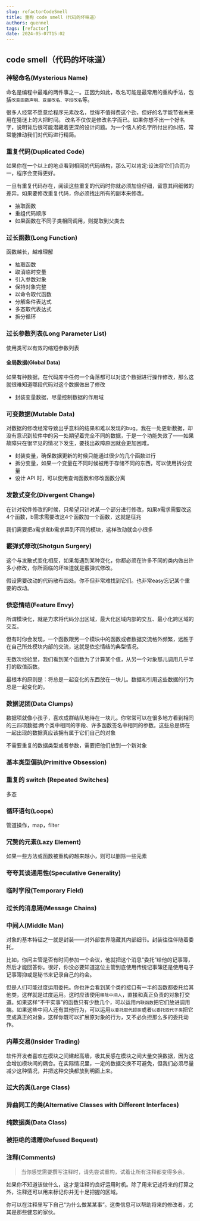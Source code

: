 ```yaml
---
slug: refactorCodeSmell
title: 重构 code smell（代码的坏味道）
authors: quennel
tags: [refactor]
date: 2024-05-07T15:02
---
```


## code smell（代码的坏味道）
### 神秘命名(Mysterious Name)
命名是编程中最难的两件事之一。正因为如此，改名可能是最常用的重构手法，包括`改变函数声明、变量改名、字段改名`等。

很多人经常不愿意给程序元素改名，觉得不值得费这个劲，但好的名字能节省未来用在猜谜上的大把时间。 改名不仅仅是修改名字而已。如果你想不出一个好名字，说明背后很可能潜藏着更深的设计问题。为一个恼人的名字所付出的纠结，常常能推动我们对代码进行精简。

### 重复代码(Duplicated Code)
如果你在一个以上的地点看到相同的代码结构，那么可以肯定:设法将它们合而为 一，程序会变得更好。

一旦有重复代码存在，阅读这些重复的代码时你就必须加倍仔细，留意其间细微的差异。如果要修改重复代码，你必须找出所有的副本来修改。
- 抽取函数
- 重组代码顺序
- 如果函数在不同子类相同调用，则提取到父类去
### 过长函数(Long Function)

函数越长，越难理解

- 抽取函数
- 取消临时变量
- 引入参数对象
- 保持对象完整
- 以命令取代函数
- 分解条件表达式
- 多态取代表达式
- 拆分循环

### 过长参数列表(Long Parameter List)
使用类可以有效的缩短参数列表
#### 全局数据(Global Data)
如果有种数据，在代码库中任何一个角落都可以对这个数据进行操作修改，那么这就很难知道哪段代码对这个数据做出了修改
- 封装变量数据，尽量控制数据的作用域

### 可变数据(Mutable Data)
对数据的修改经常导致出乎意料的结果和难以发现的bug。我在一处更新数据，却没有意识到软件中的另一处期望着完全不同的数据，于是一个功能失效了——如果故障只在很罕见的情况下发生，要找出故障原因就会更加困难。
- 封装变量，确保数据更新的时候只能通过很少的几个函数进行
- 拆分变量，如果一个变量在不同时候被用于存储不同的东西，可以使用拆分变量
- 设计 API 时，可以使用查询函数和修改函数分离

### 发散式变化(Divergent Change)
在针对软件修改的时候，只希望只针对某一个部分进行修改，如果a需求需要改这4个函数，b需求需要改这4个函数加一个函数，这就是征兆

我们需要把a需求和b需求弄到不同的模块，这样改动就会小很多

### 霰弹式修改(Shotgun Surgery)
这个与发散式变化相反，如果每遇到某种变化，你都必须在许多不同的类内做出许多小修改，你所面临的坏味道就是霰弹式修改。

假设需要改动的代码散布四处。你不但非常难找到它们。也非常easy忘记某个重要的改动。

### 依恋情结(Feature Envy)
所谓模块化，就是力求将代码分出区域，最大化区域内部的交互、最小化跨区域的交互。

但有时你会发现，一个函数跟另一个模块中的函数或者数据交流格外频繁，远胜于在自己所处模块内部的交流，这就是依恋情结的典型情况。

无数次经验里，我们看到某个函数为了计算某个值，从另一个对象那儿调用几乎半打的取值函数。

最根本的原则是：将总是一起变化的东西放在一块儿。数据和引用这些数据的行为总是一起变化的。

### 数据泥团(Data Clumps)
数据项就像小孩子，喜欢成群结队地待在一块儿。你常常可以在很多地方看到相同的三四项数据:两个类中相同的字段、许多函数签名中相同的参数。这些总是绑在一起出现的数据真应该拥有属于它们自己的对象

不需要重复的数据类型或者参数，需要把他们放到一个新对象
### 基本类型偏执(Primitive Obsession)
### 重复的 switch (Repeated Switches)
多态
### 循环语句(Loops)
管道操作，map，filter
### 冗赘的元素(Lazy Element)
如果一些方法或函数被重构的越来越小，则可以删除一些元素
### 夸夸其谈通用性(Speculative Generality)
### 临时字段(Temporary Field)
### 过长的消息链(Message Chains)
### 中间人(Middle Man)
对象的基本特征之一就是封装——对外部世界隐藏其内部细节。封装往往伴随着委托。

比如，你问主管是否有时间参加一个会议，他就把这个消息“委托”给他的记事簿，然后才能回答你。很好，你没必要知道这位主管到底使用传统记事簿还是使用电子记事簿抑或是秘书来记录自己的约会。

但是人们可能过度运用委托。你也许会看到某个类的接口有一半的函数都委托给其他类，这样就是过度运用。这时应该使用`移除中间人`，直接和真正负责的对象打交道。如果这样“不干实事”的函数只有少数几个，可以运用`内联函数`把它们放进调用端。如果这些中间人还有其他行为，可以运用`以委托取代超类`或者`以委托取代子类`把它变成真正的对象，这样你既可以扩展原对象的行为，又不必负担那么多的委托动作。
### 内幕交易(Insider Trading)
软件开发者喜欢在模块之间建起高墙，极其反感在模块之间大量交换数据，因为这会增加模块间的耦合。在实际情况里，一定的数据交换不可避免，但我们必须尽量减少这种情况，并把这种交换都放到明面上来。
### 过大的类(Large Class)
### 异曲同工的类(Alternative Classes with Different Interfaces)
### 纯数据类(Data Class)
### 被拒绝的遗赠(Refused Bequest)
### 注释(Comments)
> 当你感觉需要撰写注释时，请先尝试重构，试着让所有注释都变得多余。

如果你不知道该做什么，这才是注释的良好运用时机。除了用来记述将来的打算之外，注释还可以用来标记你并无十足把握的区域。

你可以在注释里写下自己“为什么做某某事”。这类信息可以帮助将来的修改者，尤其是那些健忘的家伙。
